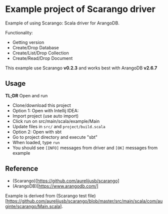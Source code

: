 Example project of Scarango driver
==================================

Example of using Scarango: Scala driver for ArangoDB.

Functionality:

* Getting version
* Create/Drop Database
* Create/List/Drop Collection
* Create/Read/Drop Document

This example use Scarango **v0.2.3** and works best with ArangoDB **v2.6.7**

Usage
-----

**TL;DR** Open and run

* Clone/download this project
* Option 1: Open with Intellij IDEA:
 * Import project (use auto import)
 * Click run on src/main/scala/example/Main
 * Update files in `src/` and `project/build.scala`
* Option 2: Open with sbt
 * Go to project directory and execute "sbt"
 * When loaded, type `run`
* You should see `[INFO]` messages from driver and `[OK]` messages from example

Reference
---------

* (Scarango)[https://github.com/aurelijusb/scarango]
* (ArangoDB)[https://www.arangodb.com/]

Example is derived from (Scarango test file)[https://github.com/aurelijusb/scarango/blob/master/src/main/scala/com/auginte/scarango/Main.scala].
